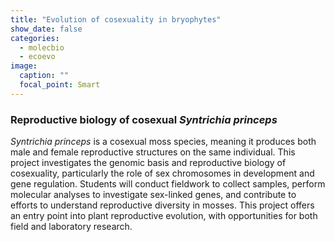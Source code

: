 ```yaml
---
title: "Evolution of cosexuality in bryophytes"
show_date: false
categories:
  - molecbio
  - ecoevo
image:
  caption: ""
  focal_point: Smart
---
```


### Reproductive biology of cosexual *Syntrichia princeps*

*Syntrichia princeps* is a cosexual moss species, meaning it produces both male and female reproductive structures on the same individual. This project investigates the genomic basis and reproductive biology of cosexuality, particularly the role of sex chromosomes in development and gene regulation. Students will conduct fieldwork to collect samples, perform molecular analyses to investigate sex-linked genes, and contribute to efforts to understand reproductive diversity in mosses. This project offers an entry point into plant reproductive evolution, with opportunities for both field and laboratory research.
